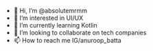 - 👋 Hi, I’m @absolutemrmm
- 👀 I’m interested in UI/UX
- 🌱 I’m currently learning Kotlin
- 💞️ I’m looking to collaborate on tech companies
- 📫 How to reach me IG/anuroop_batta

<!---
absolutemrmm/absolutemrmm is a ✨ special ✨ repository because its `README.md` (this file) appears on your GitHub profile.
You can click the Preview link to take a look at your changes.
--->
